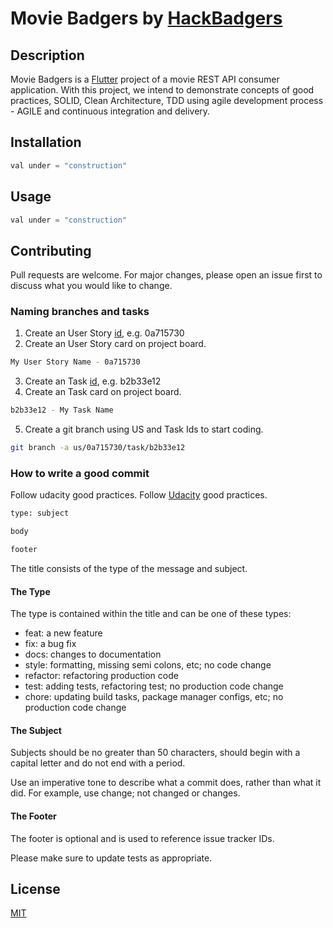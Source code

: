 # Movie Badgers by [HackBadgers](https://github.com/HackBadgers)

## Description
Movie Badgers is a [Flutter](https://flutter.dev/) project of a movie REST API consumer application. With this project, we intend to demonstrate concepts of good practices, SOLID, Clean Architecture, TDD using agile development process - AGILE and continuous integration and delivery.

## Installation

```dart
val under = "construction"
```

## Usage

```dart
val under = "construction"
```

## Contributing
Pull requests are welcome. For major changes, please open an issue first to discuss what you would like to change.

### Naming branches and tasks
  1. Create an User Story [id](https://www.uuidgenerator.net/version4), e.g. 0a715730
  2. Create an User Story card on project board.
  ```bash
My User Story Name - 0a715730
```
  3. Create an Task [id](https://www.uuidgenerator.net/version4), e.g. b2b33e12
  4. Create an Task card on project board.
  ```bash
b2b33e12 - My Task Name
```
  5. Create a git branch using US and Task Ids to start coding.
```bash
git branch -a us/0a715730/task/b2b33e12
```

### How to write a good commit
  Follow udacity good practices.
  Follow [Udacity]() good practices.

  ```bash
type: subject

body

footer
```
The title consists of the type of the message and subject.

#### The Type

The type is contained within the title and can be one of these types:

* feat: a new feature
* fix: a bug fix
* docs: changes to documentation
* style: formatting, missing semi colons, etc; no code change
* refactor: refactoring production code
* test: adding tests, refactoring test; no production code change
* chore: updating build tasks, package manager configs, etc; no production code change

#### The Subject
Subjects should be no greater than 50 characters, should begin with a capital letter and do not end with a period.

Use an imperative tone to describe what a commit does, rather than what it did. For example, use change; not changed or changes.

#### The Footer
The footer is optional and is used to reference issue tracker IDs.

Please make sure to update tests as appropriate.

## License
[MIT](https://choosealicense.com/licenses/mit/)

